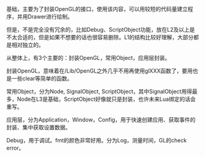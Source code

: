 基础，主要为了封装OpenGL的接口，使用该内容，可以用较短的代码量建立程序，并用Drawer进行绘制。

但是，不是完全没有冗余的，比如Debug、ScriptObject功能，放在L2及以上是不太合适的，但是如果不想要的话也很容易删除。L1的结构比较好理解，大部分都是相对独立的。

从整体上，有3个主要的：封装OpenGL，常用Object，应用层封装。

封装OpenGL，意味着在/Lib/OpenGL之外几乎不用再使用glXXX函数了，要用也是一些clear等简单的函数。

常用Object，分为Node, SignalObject, ScriptObject，其中SignalObject用得最多，Node在L3是基础，ScriptObject好像就只是封装，也许未来Lua绑定的话会重写。

应用层，分为Application，Window，Config，用于快速创建应用、获取事件的封装、集中获取设置数据。

Debug，用于调试。fmt的颜色非常好用。分为Log，测量时间，GL的check error。
